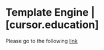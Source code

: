# Template Engine | [cursor.education]
Please go to the following [link](https://helengladun.github.io/template-engine/)
